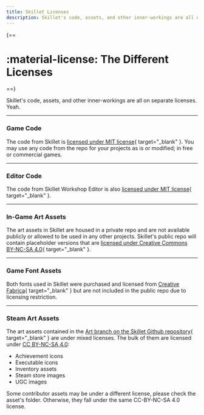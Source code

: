 ```yaml
---
title: Skillet Licenses
description: Skillet's code, assets, and other inner-workings are all on separate licenses. Yeah.
---
```


{==
# :material-license: The Different Licenses
==}

Skillet's code, assets, and other inner-workings are all on separate licenses. Yeah.

---

### Game Code

The code from Skillet is [licensed under MIT license](https://en.wikipedia.org/wiki/MIT_License){ target="\_blank" }. You may use any code from the repo for your projects as is or modified; in free or commercial games.

---

### Editor Code

The code from Skillet Workshop Editor is also [licensed under MIT license](https://en.wikipedia.org/wiki/MIT_License){ target="\_blank" }.

---

### In-Game Art Assets

The art assets in Skillet are housed in a private repo and are not available publicly or allowed to be used in any other projects. Skillet's public repo will contain placeholder versions that are [licensed under Creative Commons BY-NC-SA 4.0](https://creativecommons.org/licenses/by-nc-sa/4.0/){ target="\_blank" }.

---

### Game Font Assets

Both fonts used in Skillet were purchased and licensed from [Creative Fabrica](https://www.creativefabrica.com){ target="\_blank" } but are not included in the public repo due to licensing restriction.

---

### Steam Art Assets

The art assets contained in the [Art branch on the Skillet Github repository](https://github.com/GodotSteam/Skillet/tree/assets){ target="\_blank" } are under mixed licenses.
The bulk of them are licensed under [CC BY-NC-SA 4.0](https://creativecommons.org/licenses/by-nc-sa/4.0/):

- Achievement icons
- Executable icons
- Inventory assets
- Steam store images
- UGC images

Some contributor assets may be under a different license, please check the asset's folder.  Otherwise, they fall under the same CC-BY-NC-SA 4.0 license.